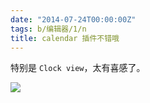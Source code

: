 ```yaml
---
date: "2014-07-24T00:00:00Z"
tags: b/编辑器/1/n
title: calendar 插件不错哦
---
```


特别是 `Clock view`，太有喜感了。

![](https://blog.du1ab.org/2014/2014-07-24_1438x878.png)
